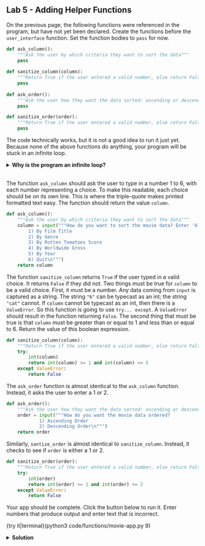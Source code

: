 ## Lab 5 - Adding Helper Functions

On the previous page, the following functions were referenced in the program, but have not yet been declared. Create the functions before the `user_interface` function. Set the function bodies to `pass` for now.

```python
def ask_column():
    """Ask the user by which criteria they want to sort the data"""
    pass
      
def sanitize_column(column):
    """Return True if the user entered a valid number, else return False"""
    pass
    
def ask_order():
    """Ask the user how they want the data sorted: ascending or descending"""
    pass

def sanitize_order(order):
    """Return True if the user entered a valid number, else return False"""
    pass
```

The code technically works, but it is not a good idea to run it just yet. Because none of the above functions do anything, your program will be stuck in an infinite loop.

<details>
  <summary><strong>Why is the program an infinite loop?</strong></summary>
  Running your program calls the <code>user_interface</code> function. This function has a <code>while True:</code> loop. The <code>break</code> statement is run only when the variable <code>column</code> is <code>"6"</code>. The <code>ask_column</code> function above is responsible for generating the value for <code>column</code>. Right now, the function returns <code>pass</code> which is not equal to <code>"6"</code>, so the <code>break</code> statement is never called, and the loop runs infinitely.
</details><br>

The function `ask_column` should ask the user to type in a number 1 to 6, with each number representing a choice. To make this readable, each choice should be on its own line. This is where the triple-quote makes printed formatted text easy. The function should return the value `column`.

```python
def ask_column():
    """Ask the user by which criteria they want to sort the data"""
    column = input("""How do you want to sort the movie data? Enter '6' to exit the program.
        1) By Film Title
        2) By Genre
        3) By Rotten Tomatoes Score
        4) By Worldwide Gross
        5) By Year
        6) Quit\n""")
    return column
```

The function `sanitize_column` returns `True` if the user typed in a valid choice. It returns `False` if they did not. Two things must be true for `column` to be a valid choice. First, it must be a number. Any data coming from `input` is captured as a string. The string `"6"` can be typecast as an int; the string `"cat"` cannot. If `column` cannot be typecast as an int, then there is a `ValueError`. So this function is going to use `try... except`. A `ValueError` should result in the function returning `False`. The second thing that must be true is that `column` must be greater than or equal to 1 and less than or equal to 6. Return the value of this boolean expression.

```python
def sanitize_column(column):
    """Return True if the user entered a valid number, else return False"""
    try:
        int(column)
        return int(column) >= 1 and int(column) <= 5
    except ValueError:
        return False
```

The `ask_order` function is almost identical to the `ask_column` function. Instead, it asks the user to enter a 1 or 2.

```python
def ask_order():
    """Ask the user how they want the data sorted: ascending or descending"""
    order = input("""How do you want the movie data ordered?
            1) Ascending Order
            2) Descending Order\n""")
    return order
```

Similarly, `santize_order` is almost identical to `sanitize_column`. Instead, it checks to see if `order` is either a 1 or 2.

```python
def sanitize_order(order):
    """Return True if the user entered a valid number, else return False"""
    try:
        int(order)
        return int(order) >= 1 and int(order) <= 2
    except ValueError:
        return False
```

Your app should be complete. Click the button below to run it. Enter numbers that produce output and enter text that is incorrect.

{try it|terminal}(python3 code/functions/movie-app.py 9)



<details>
  <summary><strong>Solution</strong></summary>
  
  ```python
  import csv, operator

  movie_csv = "student_folder/.labs/movie_data.csv"

  def fetch_movie_data(movie_csv):
      """Return movie data from a CSV file"""
      with open(movie_csv, "r") as movie_file:
          reader = csv.reader(movie_file)
          movie_info = []
          for row in reader:
            movie_info.append(row)
          return movie_info

  def get_money(gross):
      return float(gross[3])
  
  def print_movie_data(data):
      """Print the movie data in easy to read columns"""
      for title, genre, rotten, gross, year in data:
          print("{:36} {:10} {:18} ${:16} {}".format(title, genre, rotten, gross, year))
      
  def sort_movie_data(data, index, descending):
      """Sort movie data based on the column data"""
      header = data[0]
      sorted_movies = data[1:]
      if index == 3:
          sorted_movies.sort(key=get_money)
      else:
          sorted_movies.sort(key=operator.itemgetter(index))
      if descending:
          sorted_movies.reverse()
      sorted_movies.insert(0, header)
      return sorted_movies
  
  def ask_column():
      """Ask the user by which criteria they want to sort the data"""
      column = input("""How do you want to sort the movie data? Enter '6' to exit the program.
          1) By Film Title
          2) By Genre
          3) By Rotten Tomatoes Score
          4) By Worldwide Gross
          5) By Year
          6) Quit\n""")
      return column
  
  def sanitize_column(column):
      """Return True if the user entered a valid number, else return False"""
      try:
          int(column)
          return int(column) >= 1 and int(column) <= 5
      except ValueError:
          return False
  
  def ask_order():
      """Ask the user how they want the data sorted: ascending or descending"""
      order = input("""How do you want the movie data ordered?
            1) Ascending Order
            2) Descending Order\n""")
      return order

  def sanitize_order(order):
      """Return True if the user entered a valid number, else return False"""
      try:
          int(order)
          return int(order) >= 1 and int(order) <= 2
      except ValueError:
          return False

  def user_interface():
      """Ask user how they want to sort the movie data"""
      while True:
          column = ask_column()
          if column == "6":
              break
          if sanitize_column(column):
              order = ask_order()
              if sanitize_order(order):
                  movie_data = fetch_movie_data(movie_csv) 
                  print_movie_data(sort_movie_data(movie_data, int(column) - 1, int(order) == 2))
              else:
                  print("Enter a number 1 or 2.\n")
          else:
              print("Enter a number 1 to 6.\n")

  user_interface()
  ```
  
</details>